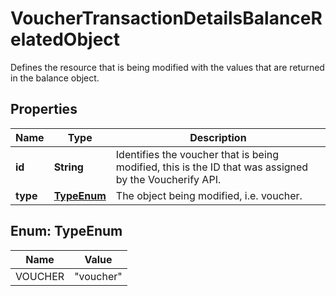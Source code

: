 

# VoucherTransactionDetailsBalanceRelatedObject

Defines the resource that is being modified with the values that are returned in the balance object.

## Properties

| Name | Type | Description |
|------------ | ------------- | ------------- |
|**id** | **String** | Identifies the voucher that is being modified, this is the ID that was assigned by the Voucherify API. |
|**type** | [**TypeEnum**](#TypeEnum) | The object being modified, i.e. voucher. |



## Enum: TypeEnum

| Name | Value |
|---- | -----|
| VOUCHER | &quot;voucher&quot; |




